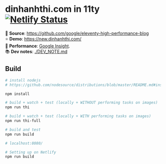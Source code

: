 # dinhanhthi.com in 11ty [![Netlify Status](https://api.netlify.com/api/v1/badges/19c8cf98-727e-4c9f-85cc-f8ea98133896/deploy-status)](https://app.netlify.com/sites/nostalgic-williams-c413ff/deploys)

📌 __Source__: https://github.com/google/eleventy-high-performance-blog <br />
⭐ __Demo__: https://new.dinhanhthi.com/ <br />
🚀 __Performance__: [Google Insight](https://developers.google.com/speed/pagespeed/insights/?url=https%3A%2F%2Fnew.dinhanhthi.com). <br />
📚 __Dev notes__: [./DEV_NOTE.md](./DEV_NOTE.md)


## Build

``` bash
# install nodejs
# https://github.com/nodesource/distributions/blob/master/README.md#installation-instructions

npm install

# build + watch + test (locally + WITHOUT performing tasks on images)
npm run thi

# build + watch + test (locally + WITH performing tasks on images)
npm run thi-full

# build and test
npm run build

# localhost:8080/

# Setting up on Netlify
npm run build
```